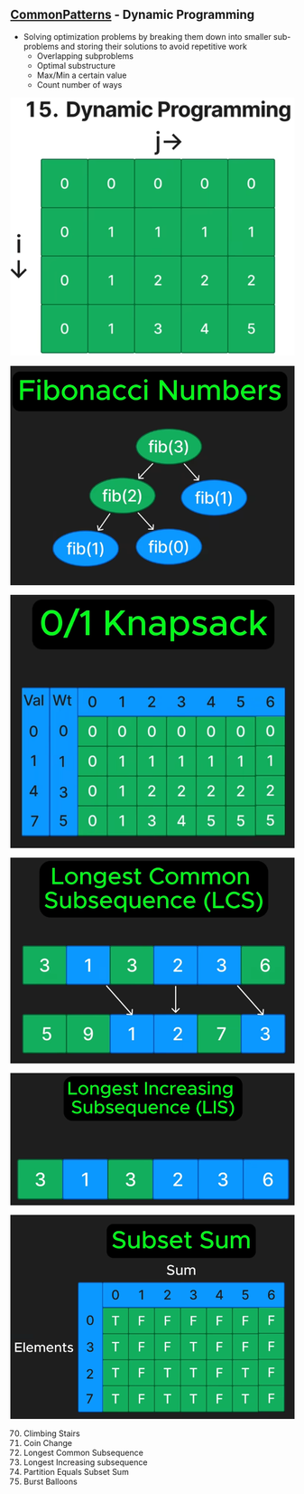 ## [CommonPatterns](/README.md#common-patterns) - Dynamic Programming
- Solving optimization problems by breaking them down into smaller sub-problems and storing their solutions to avoid repetitive work
    - Overlapping subproblems
    - Optimal substructure
    - Max/Min a certain value
    - Count number of ways

![image](imgs\dp-0.png)

![image](imgs\dp-1.png)

![image](imgs\dp-2.png)

![image](imgs\dp-3.png)

![image](imgs\dp-4.png)

![image](imgs\dp-5.png)

70. Climbing Stairs
332. Coin Change
1143. Longest Common Subsequence
300. Longest Increasing subsequence
416. Partition Equals Subset Sum
312. Burst Balloons